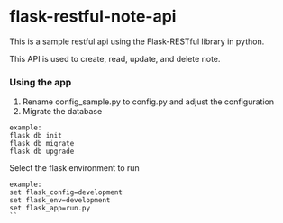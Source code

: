 # flask-restful-note-api
This is a sample restful api using the Flask-RESTful library in python.

This API is used to create, read, update, and delete note.

### Using the app

1. Rename config_sample.py to config.py and adjust the configuration
2. Migrate the database
```
example:
flask db init
flask db migrate
flask db upgrade
```
Select the flask environment to run
```
example:
set flask_config=development
set flask_env=development
set flask_app=run.py
``
